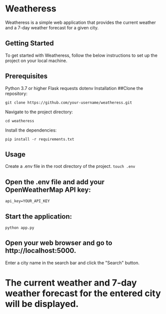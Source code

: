 # Weatheress
Weatheress is a simple web application that provides the current weather and a 7-day weather forecast for a given city.

## Getting Started
To get started with Weatheress, follow the below instructions to set up the project on your local machine.

## Prerequisites
Python 3.7 or higher
Flask
requests
dotenv
Installation
##Clone the repository:

```git clone https://github.com/your-username/weatheress.git ```

Navigate to the project directory:

```cd weatheress```

Install the dependencies:

```pip install -r requirements.txt ```

## Usage
Create a .env file in the root directory of the project.
```touch .env```
## Open the .env file and add your OpenWeatherMap API key:
`api_key=YOUR_API_KEY`
## Start the application:

```python app.py ```
## Open your web browser and go to http://localhost:5000.

 Enter a city name in the search bar and click the "Search" button.

# The current weather and 7-day weather forecast for the entered city will be displayed.
